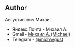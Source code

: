 ## Author

Августинович Михаил

- Яндекс.Почта - [Михаил А.](michavgust19@yandex.ru)
- Gmail - [Михаил А. (Michael)](michavgust19@gmail.com)
- Telegram - [@michavgust](https://t.me/michavgust)
